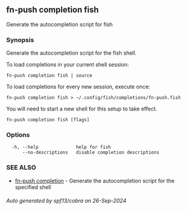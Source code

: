 ## fn-push completion fish

Generate the autocompletion script for fish

### Synopsis

Generate the autocompletion script for the fish shell.

To load completions in your current shell session:

	fn-push completion fish | source

To load completions for every new session, execute once:

	fn-push completion fish > ~/.config/fish/completions/fn-push.fish

You will need to start a new shell for this setup to take effect.


```
fn-push completion fish [flags]
```

### Options

```
  -h, --help              help for fish
      --no-descriptions   disable completion descriptions
```

### SEE ALSO

* [fn-push completion](fn-push_completion.md)	 - Generate the autocompletion script for the specified shell

###### Auto generated by spf13/cobra on 26-Sep-2024
